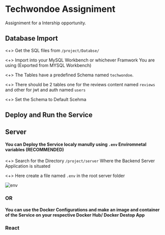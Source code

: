# Techwondoe Assigniment

Assigniment for a Intership opportunity.

## Database Import

<+> Get the SQL files from `/project/Databse/` 

<+> Import into your MySQL Workbench or whichever Framwork You are using (Exported from MYSQL Workbench)

<+> The Tables have a predefined Schema named `techwondoe`.

<+> There should be 2 tables one for the reviews content named `reviews`  and other for jwt and auth named `users` 

<+> Set the Schema to Default Scehma

## Deploy and Run the Service

## Server

#### You can Deploy the Service localy manully using `.env` Enviromnetal variables (RECOMMENDED)

<+> Search for the Directory `/project/server` Where the Backend Server Application is situated

<+> Here create a file named `.env` in the root server folder

![env](https://user-images.githubusercontent.com/84328880/185962545-4be96c8b-afee-4874-aa00-0f541802a8b6.PNG)

### OR

#### You can use the Docker Configurations and make an image and container of the Service on your respective Docker Hub/ Docker Destop App

### React


